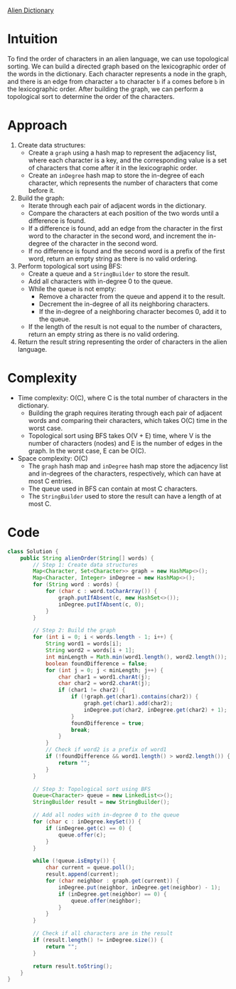 [Alien Dictionary](https://neetcode.io/problems/foreign-dictionary)

# Intuition
To find the order of characters in an alien language, we can use topological sorting. We can build a directed graph based on the lexicographic order of the words in the dictionary. Each character represents a node in the graph, and there is an edge from character `a` to character `b` if `a` comes before `b` in the lexicographic order. After building the graph, we can perform a topological sort to determine the order of the characters.

# Approach
1. Create data structures:
   - Create a `graph` using a hash map to represent the adjacency list, where each character is a key, and the corresponding value is a set of characters that come after it in the lexicographic order.
   - Create an `inDegree` hash map to store the in-degree of each character, which represents the number of characters that come before it.
2. Build the graph:
   - Iterate through each pair of adjacent words in the dictionary.
   - Compare the characters at each position of the two words until a difference is found.
   - If a difference is found, add an edge from the character in the first word to the character in the second word, and increment the in-degree of the character in the second word.
   - If no difference is found and the second word is a prefix of the first word, return an empty string as there is no valid ordering.
3. Perform topological sort using BFS:
   - Create a queue and a `StringBuilder` to store the result.
   - Add all characters with in-degree 0 to the queue.
   - While the queue is not empty:
     - Remove a character from the queue and append it to the result.
     - Decrement the in-degree of all its neighboring characters.
     - If the in-degree of a neighboring character becomes 0, add it to the queue.
   - If the length of the result is not equal to the number of characters, return an empty string as there is no valid ordering.
4. Return the result string representing the order of characters in the alien language.

# Complexity
- Time complexity: O(C), where C is the total number of characters in the dictionary.
  - Building the graph requires iterating through each pair of adjacent words and comparing their characters, which takes O(C) time in the worst case.
  - Topological sort using BFS takes O(V + E) time, where V is the number of characters (nodes) and E is the number of edges in the graph. In the worst case, E can be O(C).
- Space complexity: O(C)
  - The `graph` hash map and `inDegree` hash map store the adjacency list and in-degrees of the characters, respectively, which can have at most C entries.
  - The queue used in BFS can contain at most C characters.
  - The `StringBuilder` used to store the result can have a length of at most C.

# Code
```java
class Solution {
    public String alienOrder(String[] words) {
        // Step 1: Create data structures
        Map<Character, Set<Character>> graph = new HashMap<>();
        Map<Character, Integer> inDegree = new HashMap<>();
        for (String word : words) {
            for (char c : word.toCharArray()) {
                graph.putIfAbsent(c, new HashSet<>());
                inDegree.putIfAbsent(c, 0);
            }
        }

        // Step 2: Build the graph
        for (int i = 0; i < words.length - 1; i++) {
            String word1 = words[i];
            String word2 = words[i + 1];
            int minLength = Math.min(word1.length(), word2.length());
            boolean foundDifference = false;
            for (int j = 0; j < minLength; j++) {
                char char1 = word1.charAt(j);
                char char2 = word2.charAt(j);
                if (char1 != char2) {
                    if (!graph.get(char1).contains(char2)) {
                        graph.get(char1).add(char2);
                        inDegree.put(char2, inDegree.get(char2) + 1);
                    }
                    foundDifference = true;
                    break;
                }
            }
            // Check if word2 is a prefix of word1
            if (!foundDifference && word1.length() > word2.length()) {
                return "";
            }
        }

        // Step 3: Topological sort using BFS
        Queue<Character> queue = new LinkedList<>();
        StringBuilder result = new StringBuilder();

        // Add all nodes with in-degree 0 to the queue
        for (char c : inDegree.keySet()) {
            if (inDegree.get(c) == 0) {
                queue.offer(c);
            }
        }

        while (!queue.isEmpty()) {
            char current = queue.poll();
            result.append(current);
            for (char neighbor : graph.get(current)) {
                inDegree.put(neighbor, inDegree.get(neighbor) - 1);
                if (inDegree.get(neighbor) == 0) {
                    queue.offer(neighbor);
                }
            }
        }

        // Check if all characters are in the result
        if (result.length() != inDegree.size()) {
            return "";
        }

        return result.toString();
    }
}
```